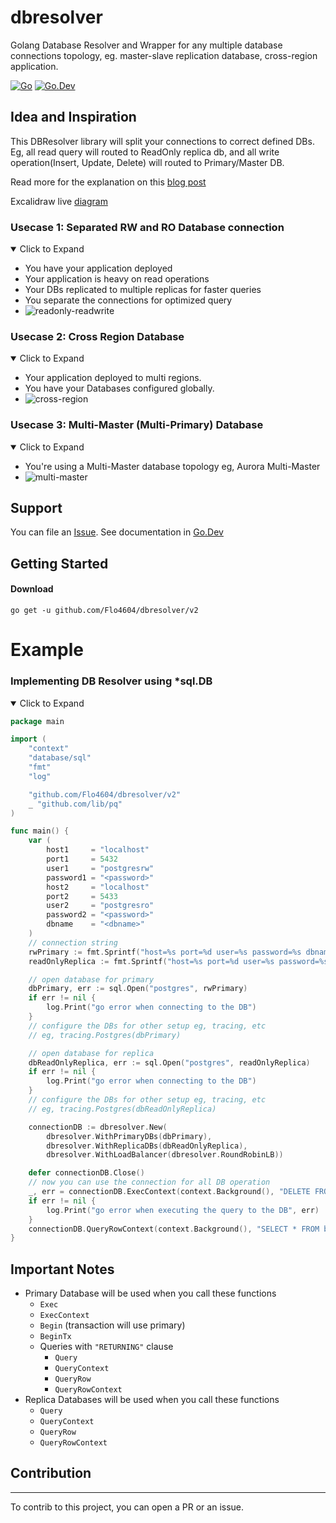 # dbresolver

Golang Database Resolver and Wrapper for any multiple database connections topology, eg. master-slave replication database, cross-region application.

[![Go](https://github.com/bxcodec/dbresolver/actions/workflows/go.yml/badge.svg?branch=main)](https://github.com/bxcodec/dbresolver/actions/workflows/go.yml)
[![Go.Dev](https://img.shields.io/badge/go.dev-reference-007d9c?logo=go&logoColor=white)](https://pkg.go.dev/github.com/Flo4604/dbresolver/v2?tab=doc)

## Idea and Inspiration

This DBResolver library will split your connections to correct defined DBs. Eg, all read query will routed to ReadOnly replica db, and all write operation(Insert, Update, Delete) will routed to Primary/Master DB.

Read more for the explanation on this [blog post](https://betterprogramming.pub/create-a-cross-region-rdbms-connection-library-with-dbresolver-5072bed6a7b8)

Excalidraw live [diagram](https://excalidraw.com/#json=DTs8yxHOGF6uLkjnZny4z,RVo8iwhO0Rk6DRGkKuNZTg)

### Usecase 1: Separated RW and RO Database connection

<details open>

<summary>Click to Expand</summary>

- You have your application deployed
- Your application is heavy on read operations
- Your DBs replicated to multiple replicas for faster queries
- You separate the connections for optimized query
- ![readonly-readwrite](https://user-images.githubusercontent.com/11002383/206952018-dd393059-c42c-4ffc-913a-f21c3870bd80.png)

</details>

### Usecase 2: Cross Region Database

<details open>

<summary>Click to Expand</summary>

- Your application deployed to multi regions.
- You have your Databases configured globally.
- ![cross-region](https://user-images.githubusercontent.com/11002383/206952598-ed21a6f8-5542-4f26-aaa6-67d9c2aa5940.png)

</details>

### Usecase 3: Multi-Master (Multi-Primary) Database

<details open>

<summary>Click to Expand</summary>

- You're using a Multi-Master database topology eg, Aurora Multi-Master
- ![multi-master](https://user-images.githubusercontent.com/11002383/206953082-c2b1bfa8-050e-4a6e-88e8-e5c7047edd71.png)

</details>

## Support

You can file an [Issue](https://github.com/bxcodec/dbresolver/issues/new).
See documentation in [Go.Dev](https://pkg.go.dev/github.com/Flo4604/dbresolver/v2?tab=doc)

## Getting Started

#### Download

```shell
go get -u github.com/Flo4604/dbresolver/v2
```

# Example

### Implementing DB Resolver using \*sql.DB

<details open>

<summary>Click to Expand</summary>

```go
package main

import (
	"context"
	"database/sql"
	"fmt"
	"log"

	"github.com/Flo4604/dbresolver/v2"
	_ "github.com/lib/pq"
)

func main() {
	var (
		host1     = "localhost"
		port1     = 5432
		user1     = "postgresrw"
		password1 = "<password>"
		host2     = "localhost"
		port2     = 5433
		user2     = "postgresro"
		password2 = "<password>"
		dbname    = "<dbname>"
	)
	// connection string
	rwPrimary := fmt.Sprintf("host=%s port=%d user=%s password=%s dbname=%s sslmode=disable", host1, port1, user1, password1, dbname)
	readOnlyReplica := fmt.Sprintf("host=%s port=%d user=%s password=%s dbname=%s sslmode=disable", host2, port2, user2, password2, dbname)

	// open database for primary
	dbPrimary, err := sql.Open("postgres", rwPrimary)
	if err != nil {
		log.Print("go error when connecting to the DB")
	}
	// configure the DBs for other setup eg, tracing, etc
	// eg, tracing.Postgres(dbPrimary)

	// open database for replica
	dbReadOnlyReplica, err := sql.Open("postgres", readOnlyReplica)
	if err != nil {
		log.Print("go error when connecting to the DB")
	}
	// configure the DBs for other setup eg, tracing, etc
	// eg, tracing.Postgres(dbReadOnlyReplica)

	connectionDB := dbresolver.New(
		dbresolver.WithPrimaryDBs(dbPrimary),
		dbresolver.WithReplicaDBs(dbReadOnlyReplica),
		dbresolver.WithLoadBalancer(dbresolver.RoundRobinLB))

	defer connectionDB.Close()
	// now you can use the connection for all DB operation
	_, err = connectionDB.ExecContext(context.Background(), "DELETE FROM book WHERE id=$1") // will use primaryDB
	if err != nil {
		log.Print("go error when executing the query to the DB", err)
	}
	connectionDB.QueryRowContext(context.Background(), "SELECT * FROM book WHERE id=$1") // will use replicaReadOnlyDB
}
```

</details>

## Important Notes

- Primary Database will be used when you call these functions
  - `Exec`
  - `ExecContext`
  - `Begin` (transaction will use primary)
  - `BeginTx`
  - Queries with `"RETURNING"` clause
    - `Query`
    - `QueryContext`
    - `QueryRow`
    - `QueryRowContext`
- Replica Databases will be used when you call these functions
  - `Query`
  - `QueryContext`
  - `QueryRow`
  - `QueryRowContext`

## Contribution

---

To contrib to this project, you can open a PR or an issue.
